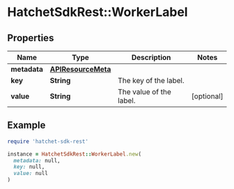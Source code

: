 # HatchetSdkRest::WorkerLabel

## Properties

| Name | Type | Description | Notes |
| ---- | ---- | ----------- | ----- |
| **metadata** | [**APIResourceMeta**](APIResourceMeta.md) |  |  |
| **key** | **String** | The key of the label. |  |
| **value** | **String** | The value of the label. | [optional] |

## Example

```ruby
require 'hatchet-sdk-rest'

instance = HatchetSdkRest::WorkerLabel.new(
  metadata: null,
  key: null,
  value: null
)
```


